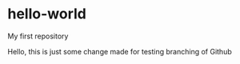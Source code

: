 # hello-world
My first repository

Hello, this is just some change made for testing branching of Github
